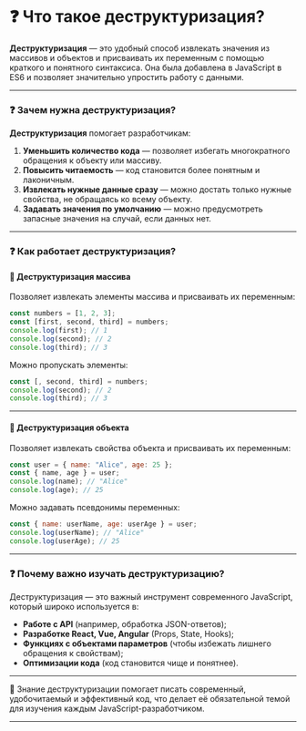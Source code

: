 # ❓ Что такое деструктуризация?
**Деструктуризация** — это удобный способ извлекать значения из массивов и объектов и присваивать их переменным с помощью краткого и понятного синтаксиса. Она была добавлена в JavaScript в ES6 и позволяет значительно упростить работу с данными.

---

### ❓ Зачем нужна деструктуризация?

**Деструктуризация** помогает разработчикам:

1. **Уменьшить количество кода** — позволяет избегать многократного обращения к объекту или массиву.
2. **Повысить читаемость** — код становится более понятным и лаконичным.
3. **Извлекать нужные данные сразу** — можно достать только нужные свойства, не обращаясь ко всему объекту.
4. **Задавать значения по умолчанию** — можно предусмотреть запасные значения на случай, если данных нет.

---

### ❓ Как работает деструктуризация?

#### 🔹 Деструктуризация массива
Позволяет извлекать элементы массива и присваивать их переменным:
```javascript
const numbers = [1, 2, 3];
const [first, second, third] = numbers;
console.log(first); // 1
console.log(second); // 2
console.log(third); // 3
```
Можно пропускать элементы:
```javascript
const [, second, third] = numbers;
console.log(second); // 2
console.log(third); // 3
```
---

#### 🔹 Деструктуризация объекта
Позволяет извлекать свойства объекта и присваивать их переменным:
```javascript
const user = { name: "Alice", age: 25 };
const { name, age } = user;
console.log(name); // "Alice"
console.log(age); // 25
```

Можно задавать псевдонимы переменных:
```javascript
const { name: userName, age: userAge } = user;
console.log(userName); // "Alice"
console.log(userAge); // 25
```

---

### ❓ Почему важно изучать деструктуризацию?
Деструктуризация — это важный инструмент современного JavaScript, который широко используется в:
- **Работе с API** (например, обработка JSON-ответов);
- **Разработке React, Vue, Angular** (Props, State, Hooks);
- **Функциях с объектами параметров** (чтобы избежать лишнего обращения к свойствам);
- **Оптимизации кода** (код становится чище и понятнее).

---

🎉 Знание деструктуризации помогает писать современный, удобочитаемый и эффективный код, что делает её обязательной темой для изучения каждым JavaScript-разработчиком.

---